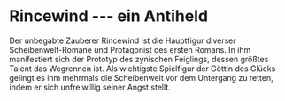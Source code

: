 # Rincewind --- ein Antiheld

Der unbegabte Zauberer Rincewind ist die Hauptfigur diverser Scheibenwelt-Romane und Protagonist des ersten Romans. In ihm manifestiert sich der Prototyp des zynischen Feiglings, dessen größtes Talent das Wegrennen ist. Als wichtigste Spielfigur der Göttin des Glücks gelingt es ihm mehrmals die Scheibenwelt vor dem Untergang zu retten, indem er sich unfreiwillig seiner Angst stellt.

